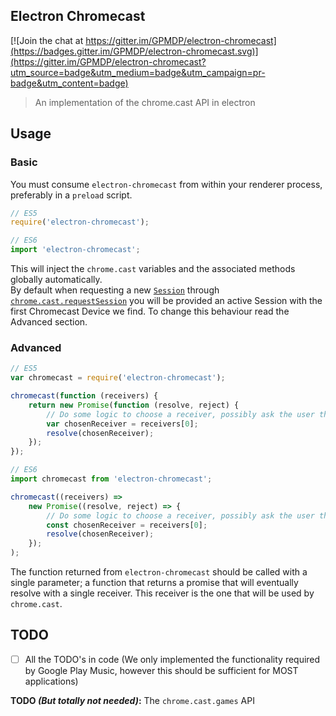 Electron Chromecast
------------------

[![Join the chat at https://gitter.im/GPMDP/electron-chromecast](https://badges.gitter.im/GPMDP/electron-chromecast.svg)](https://gitter.im/GPMDP/electron-chromecast?utm_source=badge&utm_medium=badge&utm_campaign=pr-badge&utm_content=badge)  
> An implementation of the chrome.cast API in electron

## Usage

### Basic

You must consume `electron-chromecast` from within your renderer process, preferably in a `preload` script.

```js
// ES5
require('electron-chromecast');

// ES6
import 'electron-chromecast';
```

This will inject the `chrome.cast` variables and the associated methods globally automatically.  
By default when requesting a new [`Session`](https://developers.google.com/cast/docs/reference/chrome/chrome.cast.Session) through [`chrome.cast.requestSession`](https://developers.google.com/cast/docs/reference/chrome/chrome.cast#.requestSession) you will be provided an active Session with the first Chromecast Device we find.  To change this behaviour read the Advanced section.


### Advanced

```js
// ES5
var chromecast = require('electron-chromecast');

chromecast(function (receivers) {
    return new Promise(function (resolve, reject) {
        // Do some logic to choose a receiver, possibly ask the user through a UI
        var chosenReceiver = receivers[0];
        resolve(chosenReceiver);
    });
});

// ES6
import chromecast from 'electron-chromecast';

chromecast((receivers) => 
    new Promise((resolve, reject) => {
        // Do some logic to choose a receiver, possibly ask the user through a UI
        const chosenReceiver = receivers[0];
        resolve(chosenReceiver);
    });
);
```

The function returned from `electron-chromecast` should be called with a single parameter; a function that returns a promise that will eventually resolve with a single receiver.  This receiver is the one that will be used by `chrome.cast`.

## TODO
- [ ] All the TODO's in code (We only implemented the functionality required by Google Play Music, however this should be sufficient for MOST applications)

**TODO *(But totally not needed)*:** The `chrome.cast.games` API

